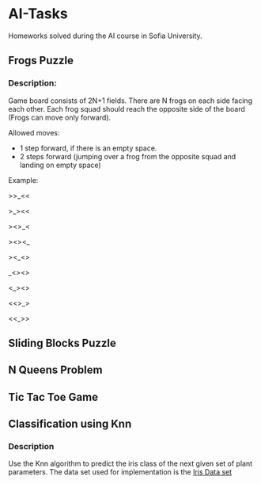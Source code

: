 # AI-Tasks
Homeworks solved during the AI course in Sofia University.


## Frogs Puzzle

### Description:
Game board consists of 2N+1 fields. There are N frogs on each side facing each other. Each frog squad should reach the opposite side of the board (Frogs can move only forward).

Allowed moves:

* 1 step forward, if there is an empty space.
* 2 steps forward (jumping over a frog from the opposite squad and landing on empty space)

Example:

\>>_<<

\>_><<

\><>_<

\><><_

\><_<> 

\_<><> 

\<_><> 

\<<>_> 

\<<_>>

## Sliding Blocks Puzzle

## N Queens Problem

## Tic Tac Toe Game

## Classification using Knn

### Description 
Use the Knn algorithm to predict the iris class of the next given set of plant parameters.
The data set used for implementation is the [Iris Data set](http://archive.ics.uci.edu/ml/datasets/Iris) 